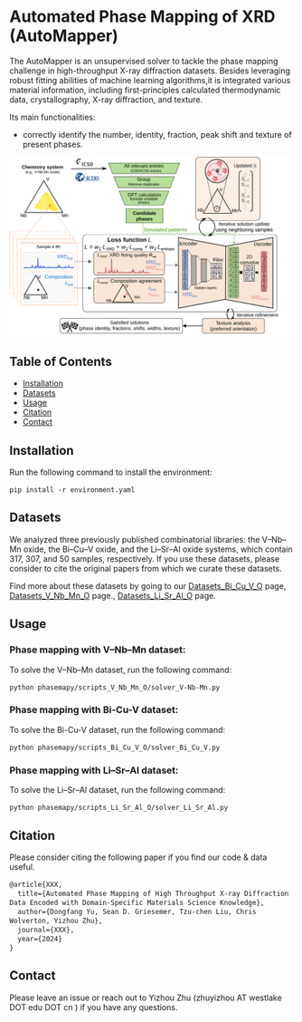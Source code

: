 # Automated Phase Mapping of XRD (AutoMapper)

The AutoMapper is an unsupervised solver to tackle the phase mapping challenge in high-throughput X-ray diffraction datasets. Besides leveraging robust fitting abilities of machine learning algorithms,it is integrated various material information, including first-principles calculated thermodynamic data, crystallography, X-ray diffraction, and texture.

Its main functionalities:

- correctly identify the number, identity, fraction, peak shift and texture of present phases. 


<p align="center">
  <img src="phasemapy/Overview of AutoMapper.svg" /> 
</p>



## Table of Contents

- [Installation](#installation)
- [Datasets](#datasets)
- [Usage](#usage)
- [Citation](#citation)
- [Contact](#contact)

## Installation


Run the following command to install the environment:
```
pip install -r environment.yaml
```


## Datasets

We analyzed three previously published combinatorial libraries: the V–Nb–Mn oxide, the Bi–Cu–V oxide, and the Li–Sr–Al oxide systems, which contain 317, 307, and 50 samples, respectively. If you use these datasets, please consider to cite the original papers from which we curate these datasets.

Find more about these datasets by going to our [Datasets_Bi_Cu_V_O]("phasemapy/scripts_Bi_Cu_V_O/data) page,  [Datasets_V_Nb_Mn_O]("phasemapy/scripts_V_Nb_Mn_O/data) page.,  [Datasets_Li_Sr_Al_O]("phasemapy/scripts_Li_Sr_Al_O/data) page.

## Usage
### Phase mapping with V–Nb–Mn dataset:

To solve the V–Nb–Mn dataset, run the following command:

```
python phasemapy/scripts_V_Nb_Mn_O/solver_V-Nb-Mn.py
```
### Phase mapping with Bi-Cu-V dataset:

To solve the Bi-Cu-V dataset, run the following command:

```
python phasemapy/scripts_Bi_Cu_V_O/solver_Bi_Cu_V.py
```

### Phase mapping with Li–Sr–Al dataset:

To solve the Li–Sr–Al dataset, run the following command:

```
python phasemapy/scripts_Li_Sr_Al_O/solver_Li_Sr_Al.py
```


## Citation

Please consider citing the following paper if you find our code & data useful.

```
@article{XXX,
  title={Automated Phase Mapping of High Throughput X-ray Diffraction Data Encoded with Domain-Specific Materials Science Knowledge},
  author={Dongfang Yu, Sean D. Griesemer, Tzu-chen Liu, Chris Wolverton, Yizhou Zhu},
  journal={XXX},
  year={2024}
}
```

## Contact

Please leave an issue or reach out to Yizhou Zhu (zhuyizhou AT westlake DOT edu DOT cn ) if you have any questions.
